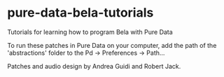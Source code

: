 # pure-data-bela-tutorials
Tutorials for learning how to program Bela with Pure Data

To run these patches in Pure Data on your computer, add the path of the 'abstractions' folder to the Pd -> Preferences -> Path...

Patches and audio design by Andrea Guidi and Robert Jack.
